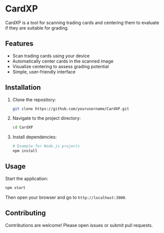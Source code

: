 # CardXP

CardXP is a tool for scanning trading cards and centering them to evaluate if they are suitable for grading.

## Features

- Scan trading cards using your device
- Automatically center cards in the scanned image
- Visualize centering to assess grading potential
- Simple, user-friendly interface

## Installation

1. Clone the repository:
    ```bash
    git clone https://github.com/yourusername/CardXP.git
    ```
2. Navigate to the project directory:
    ```bash
    cd CardXP
    ```
3. Install dependencies:
    ```bash
    # Example for Node.js projects
    npm install
    ```

## Usage

Start the application:
```bash
npm start
```
Then open your browser and go to `http://localhost:3000`.

## Contributing

Contributions are welcome! Please open issues or submit pull requests.
